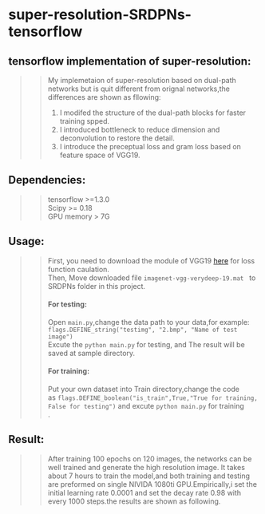 # super-resolution-SRDPNs-tensorflow
## tensorflow implementation of super-resolution:
>>My implemetaion of super-resolution based on dual-path networks but is quit different from orignal networks,the differences are shown as fllowing:<br>
>>1. I modifed the structure of the dual-path blocks for faster training spped.<br>
>>2. I introduced bottleneck to reduce dimension and deconvolution to restore the detail.<br>
>>3. I introduce the preceptual loss and gram loss based on feature space of VGG19. <br>

## Dependencies:
>>tensorflow >=1.3.0<br>
>>Scipy >= 0.18<br>
>>GPU memory > 7G<br>

## Usage:
>>First, you need to download the module of VGG19 [here](http://www.vlfeat.org/matconvnet/models/beta16/imagenet-vgg-verydeep-19.mat) for loss function caulation.<br /> 
>>Then, Move downloaded file
    `imagenet-vgg-verydeep-19.mat `
to SRDPNs folder in this project.<br>
>>#### For testing:<br />
>>Open `main.py`,change the data path to your data,for example:<br>
`flags.DEFINE_string("testimg", "2.bmp", "Name of test image")` <br />
>>Excute the `python main.py` for testing, and The result will be saved at sample directory.<br>
>>#### For training:<br />
>>Put your own dataset into Train directory,change the code<br> as `flags.DEFINE_boolean("is_train",True,"True for training, False for testing")` and excute `python main.py` for training<br>.



## Result:
>>After training 100 epochs on 120 images, the networks can be well trained and generate the high resolution image. It takes about 7 hours to train the model,and both training and testing are preformed on single NIVIDA 1080ti GPU.Empirically,i set the initial learning rate 0.0001 and set the decay rate 0.98 with every 1000 steps.the results are shown as following. 

